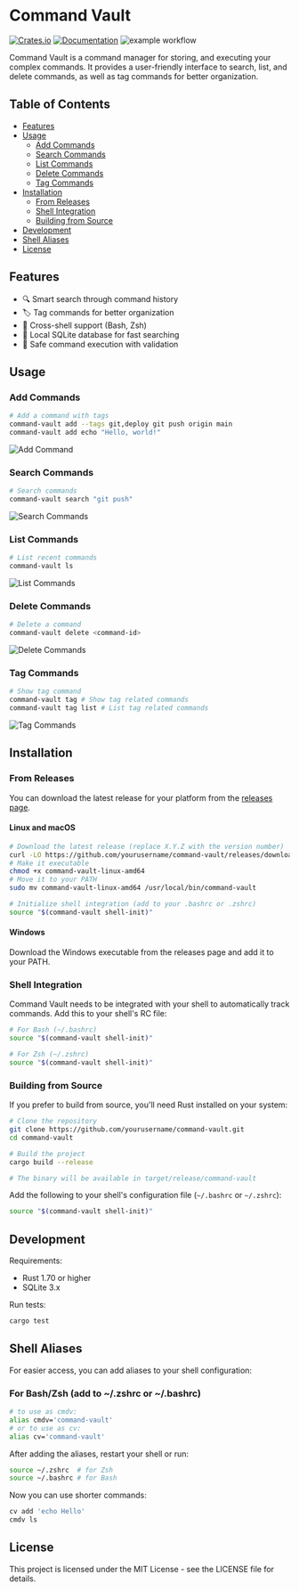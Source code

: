 # Command Vault
[![Crates.io](https://img.shields.io/crates/v/command-vault.svg?style=flat-square)](https://crates.io/crates/command-vault)
[![Documentation](https://docs.rs/command-vault/badge.svg)](https://docs.rs/command-vault)
![example workflow](https://github.com/ozankasikci/command-vault/actions/workflows/test.yml/badge.svg)

Command Vault is a command manager for storing, and executing your complex commands. It provides a user-friendly interface to search, list, and delete commands, as well as tag commands for better organization.

## Table of Contents
- [Features](#features)
- [Usage](#usage)
  - [Add Commands](#add-commands)
  - [Search Commands](#search-commands)
  - [List Commands](#list-commands)
  - [Delete Commands](#delete-commands)
  - [Tag Commands](#tag-commands)
- [Installation](#installation)
  - [From Releases](#from-releases)
  - [Shell Integration](#shell-integration)
  - [Building from Source](#building-from-source)
- [Development](#development)
- [Shell Aliases](#shell-aliases)
- [License](#license)

## Features

- 🔍 Smart search through command history
- 🏷️ Tag commands for better organization
- 🐚 Cross-shell support (Bash, Zsh)
- 💾 Local SQLite database for fast searching
- 🔐 Safe command execution with validation

## Usage

### Add Commands
```bash
# Add a command with tags
command-vault add --tags git,deploy git push origin main
command-vault add echo "Hello, world!"
```
![Add Command](demo/add-command3.gif)

### Search Commands
```bash
# Search commands
command-vault search "git push"
```
![Search Commands](demo/search-command.gif)

### List Commands
```bash
# List recent commands
command-vault ls
```
![List Commands](demo/ls-command2.gif)

### Delete Commands
```bash
# Delete a command
command-vault delete <command-id>
```
![Delete Commands](demo/delete-command.gif)

### Tag Commands
```bash
# Show tag command
command-vault tag # Show tag related commands
command-vault tag list # List tag related commands
```
![Tag Commands](demo/tag-command.gif)

## Installation

### From Releases

You can download the latest release for your platform from the [releases page](https://github.com/yourusername/command-vault/releases).

#### Linux and macOS
```bash
# Download the latest release (replace X.Y.Z with the version number)
curl -LO https://github.com/yourusername/command-vault/releases/download/vX.Y.Z/command-vault-linux-amd64
# Make it executable
chmod +x command-vault-linux-amd64
# Move it to your PATH
sudo mv command-vault-linux-amd64 /usr/local/bin/command-vault

# Initialize shell integration (add to your .bashrc or .zshrc)
source "$(command-vault shell-init)"
```

#### Windows
Download the Windows executable from the releases page and add it to your PATH.

### Shell Integration

Command Vault needs to be integrated with your shell to automatically track commands. Add this to your shell's RC file:

```bash
# For Bash (~/.bashrc)
source "$(command-vault shell-init)"

# For Zsh (~/.zshrc)
source "$(command-vault shell-init)"
```

### Building from Source

If you prefer to build from source, you'll need Rust installed on your system:

```bash
# Clone the repository
git clone https://github.com/yourusername/command-vault.git
cd command-vault

# Build the project
cargo build --release

# The binary will be available in target/release/command-vault
```

Add the following to your shell's configuration file (`~/.bashrc` or `~/.zshrc`):
   ```bash
   source "$(command-vault shell-init)"
   ```

## Development

Requirements:
- Rust 1.70 or higher
- SQLite 3.x

Run tests:
```bash
cargo test
```

## Shell Aliases

For easier access, you can add aliases to your shell configuration:

### For Bash/Zsh (add to ~/.zshrc or ~/.bashrc)
```bash
# to use as cmdv:
alias cmdv='command-vault'
# or to use as cv:
alias cv='command-vault'
```

After adding the aliases, restart your shell or run:
```bash
source ~/.zshrc  # for Zsh
source ~/.bashrc # for Bash
```

Now you can use shorter commands:
```bash
cv add 'echo Hello'
cmdv ls
```

## License

This project is licensed under the MIT License - see the LICENSE file for details.
